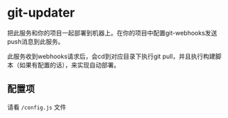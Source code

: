# git-updater

把此服务和你的项目一起部署到机器上。在你的项目中配置git-webhooks发送push消息到此服务。

此服务收到webhooks请求后，会cd到对应目录下执行git pull，并且执行构建脚本（如果有配置的话），来实现自动部署。

## 配置项

请看 `/config.js` 文件
